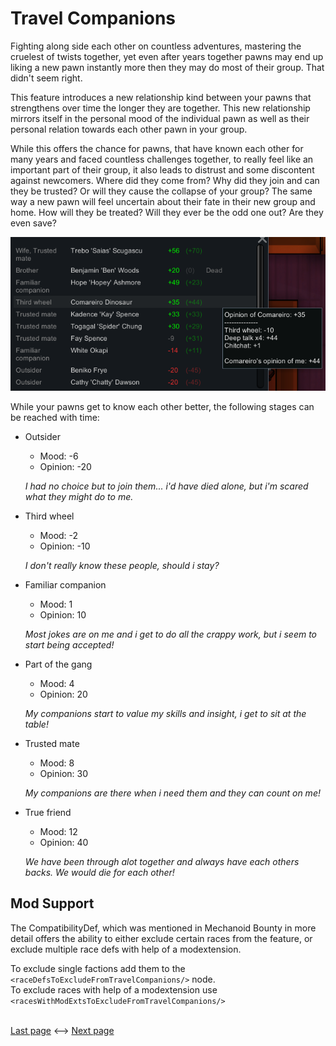 # Travel Companions

Fighting along side each other on countless adventures, mastering the cruelest of twists together, yet even after years together pawns may end up liking a new pawn instantly more then they may do most of their group. That didn't seem right. 

This feature introduces a new relationship kind between your pawns that strengthens over time the longer they are together. This new relationship mirrors itself in the personal mood of the individual pawn as well as their personal relation towards each other pawn in your group. 

While this offers the chance for pawns, that have known each other for many years and faced countless challenges together, to really feel like an important part of their group, it also leads to distrust and some discontent against newcomers. Where did they come from? Why did they join and can they be trusted? Or will they cause the collapse of your group? The same way a new pawn will feel uncertain about their fate in their new group and home. How will they be treated? Will they ever be the odd one out? Are they even save?

<img src="Images/CompanionRelations.png">

While your pawns get to know each other better, the following stages can be reached with time: 
* Outsider      
  * Mood: -6 
  * Opinion: -20  

  *I had no choice but to join them... i'd have died alone, but i'm scared what they might do to me.*
* Third wheel
  * Mood: -2
  * Opinion: -10

  *I don't really know these people, should i stay?*
* Familiar companion
  * Mood: 1
  * Opinion: 10

  *Most jokes are on me and i get to do all the crappy work, but i seem to start being accepted!*
* Part of the gang
  * Mood: 4
  * Opinion: 20

  *My companions start to value my skills and insight, i get to sit at the table!*
* Trusted mate
  * Mood: 8
  * Opinion: 30

  *My companions are there when i need them and they can count on me!*
* True friend
  * Mood: 12
  * Opinion: 40

  *We have been through alot together and always have each others backs. We would die for each other!*

## Mod Support
The CompatibilityDef, which was mentioned in Mechanoid Bounty in more detail offers the ability to either exclude certain races from the feature, or exclude multiple race defs with help of a modextension.

To exclude single factions add them to the ``<raceDefsToExcludeFromTravelCompanions/>`` node.  
To exclude races with help of a modextension use ``<racesWithModExtsToExcludeFromTravelCompanions/>``

<br><a href="4 MechanoidBounty.md">Last page</a> <--> <a href="6 CaravanIncidents.md">Next page</a>